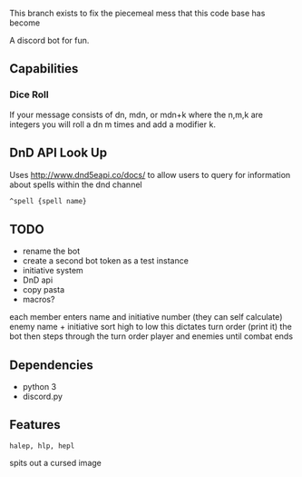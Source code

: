  This branch exists to fix the piecemeal mess that this code base has become
 
A discord bot for fun.

## Capabilities

### Dice Roll
If your message consists of dn, mdn, or mdn+k  where the n,m,k are integers you will roll a dn m times and add a modifier k.

## DnD API Look Up
Uses http://www.dnd5eapi.co/docs/ to allow users to query for information about spells within the dnd channel

```bash
^spell {spell name}
```

## TODO

- rename the bot
- create a second bot token as a test instance
- initiative system
- DnD api
- copy pasta
- macros?

each member enters name and initiative number (they can self calculate)
enemy name + initiative
sort high to low
this dictates turn order (print it)
the bot then steps through the turn order player and enemies until combat ends

## Dependencies

- python 3
- discord.py


## Features
```
halep, hlp, hepl
```
spits out a cursed image
